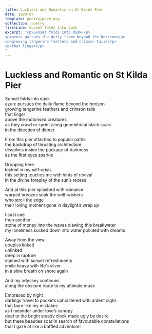 ```yaml
---
title: Luckless and Romantic on St Kilda Pier
date: 1998-07
template: poetry/poem.pug
collection: poetry
firstLine: Sunset folds into dusk
excerpt: "<p>Sunset folds into dusk</p>
<p>azure pursues the daily flame beyond the horizon</p>
<p>growing tangerine feathers and crimson tails</p>
<p>that linger</p>
"
---
```


# Luckless and Romantic on St Kilda Pier

Sunset folds into dusk  
azure pursues the daily flame beyond the horizon  
growing tangerine feathers and crimson tails  
that linger  
above the motorised creatures  
as they crawl or sprint along geometrical black scars  
in the direction of dinner  
   
From this pier attached to popular paths  
the backdrop of thrusting architecture  
dissolves inside the package of darkness  
as the first eyes sparkle  
   
Dropping here  
locked in my self-crisis  
this setting touches me with hints of revival  
in the divine foreplay of the sun’s recess  
   
And at this pier splashed with romance  
warped breezes soak the well-wishers  
who stroll the edge  
their loving moment gone in daylight’s wrap up  
   
I cast one  
then another  
stone of money into the waves clawing this breakwater  
my loneliness sucked down into water polluted with dreams  
   
Away from the view  
couples linked  
unlinked  
deep in rapture  
stained with sunset refreshments  
smile heavy with life’s silver  
in a slow breath on shore again  
   
And my odyssey continues  
along the obscure route to my ultimate muse  
   
Embraced by night  
darlings travel to pockets upholstered with ardent sighs  
that burn like my mistakes  
as I meander under love’s canopy  
deaf to the bright steady clock made ugly by desire  
but these beauties soar in search of favourable constellations  
that I gaze at like a baffled adventurer  
